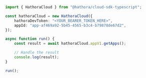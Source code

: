 <!-- Start SDK Example Usage [usage] -->
```typescript
import { HathoraCloud } from "@hathora/cloud-sdk-typescript";

const hathoraCloud = new HathoraCloud({
    hathoraDevToken: "<YOUR_BEARER_TOKEN_HERE>",
    appId: "app-af469a92-5b45-4565-b3c4-b79878de67d2",
});

async function run() {
    const result = await hathoraCloud.appV1.getApps();

    // Handle the result
    console.log(result);
}

run();

```
<!-- End SDK Example Usage [usage] -->